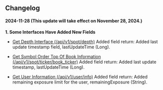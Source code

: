 ## Changelog

#### 2024-11-28  (This update will take effect on November 28, 2024.)

**1. Some Interfaces Have Added New Fields**

- [Get Depth Interface (/api/v1/spot/depth)](https://github.com/dfxlabs/dfxlabs.github.io/blob/main/docs/4.%20Market%20Endpoints.md#get-apiv1spotdepth)
Added field return: Added last update timestamp field, lastUpdateTime (Long).

- [Get Symbol Order Top Of Book Information (/api/v1/spot/ticker/book_ticker)](https://github.com/dfxlabs/dfxlabs.github.io/blob/main/docs/4.%20Market%20Endpoints.md#6-get-symbol-order-top-of-book-information)
Added field return: Added last update timestamp, lastUpdateTime (Long).

- [Get User Information (/api/v1/user/info)](https://github.com/dfxlabs/dfxlabs.github.io/blob/main/docs/5.%20Account%20Endpoints.md#get-apiv1userinfo)
Added field return: Added remaining exposure limit for the user, remainingExposure (String).
